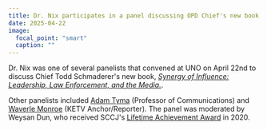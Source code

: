 ```yaml
---
title: Dr. Nix participates in a panel discussing OPD Chief's new book
date: 2025-04-22
image:
  focal_point: "smart"
  caption: ""
---
```


Dr. Nix was one of several panelists that convened at UNO on April 22nd to discuss Chief Todd Schmaderer's new book, [*Synergy of Influence: Leadership, Law Enforcement, and the Media.*](https://synergyofinfluence.com/). 

Other panelists included [Adam Tyma](https://www.unomaha.edu/college-of-communication-fine-arts-and-media/about-us/faculty/school-of-comm/adam-tyma.php) (Professor of Communications) and [Waverle Monroe](https://www.ketv.com/news-team/ec7a4b0c-c2d1-4058-ae30-4151a0cb3f2e) (KETV Anchor/Reporter). The panel was moderated by Weysan Dun, who received SCCJ's [Lifetime Achievement Award](https://www.unomaha.edu/college-of-public-affairs-and-community-service/criminology-and-criminal-justice/alumni/award-recipients-2020.php) in 2020. 